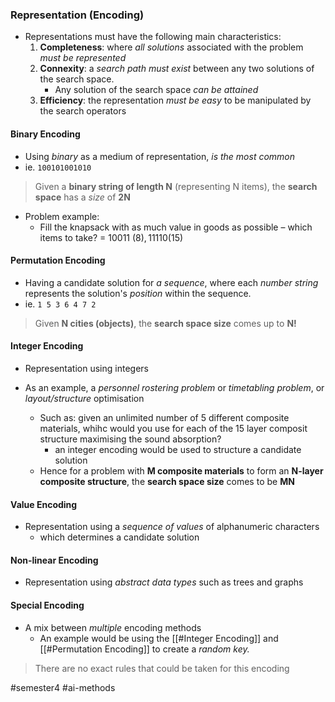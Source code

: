 ### Representation (Encoding)
- Representations must have the following main characteristics:
	1. **Completeness**: where *all solutions* associated with the problem *must be represented*
	2. **Connexity**: a *search path* *must exist* between any two solutions of the search space. 
		- Any solution of the search space *can be attained*
	3. **Efficiency**: the representation *must be easy* to be manipulated by the search operators

#### Binary Encoding
- Using *binary* as a medium of representation, *is the most common*
- ie. `100101001010`
> Given a **binary string of length N** (representing N items), the **search space** has a *size* of **2N**

- Problem example:
	- Fill the knapsack with as much value in goods as possible – which items to take? 
	= 10011 ($8), 11110 ($15)

#### Permutation Encoding
- Having a candidate solution for *a sequence*, where each *number string* represents the solution's *position* within the sequence.
- ie. `1 5 3 6 4 7 2`

> Given **N cities (objects)**, the **search space size** comes up to **N!**

#### Integer Encoding
- Representation using integers

- As an example, a *personnel rostering problem* or *timetabling problem*, or *layout/structure* optimisation
	- Such as: given an unlimited number of 5 different composite materials, whihc would you use for each of the 15 layer composit structure maximising the sound absorption? 
		- an integer encoding would be used to structure a candidate solution
	- Hence for a problem with **M composite materials** to form an **N-layer composite structure**, the **search space size** comes to be **MN**

#### Value Encoding
- Representation using a *sequence of values* of alphanumeric characters
	- which determines a candidate solution

#### Non-linear Encoding
- Representation using *abstract data types* such as trees and graphs

#### Special Encoding
-  A mix between *multiple* encoding methods
	- An example would be using the [[#Integer Encoding]] and [[#Permutation Encoding]] to create a *random key.*

> There are no exact rules that could be taken for this encoding

#semester4 #ai-methods 